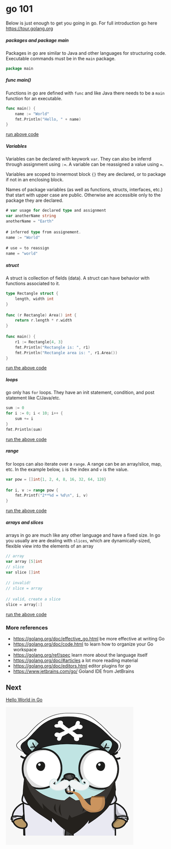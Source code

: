 # go 101

Below is just enough to get you going in go. For full introduction go here <https://tour.golang.org>

##### packages and package main
Packages in go are similar to Java and other languages for structuring code.
Executable commands must be in the `main` package.

```go
package main
```

##### func main()
Functions in go are defined with `func` and like Java there needs to be a `main` function for an
executable.

```go
func main() {
	name := "World"
	fmt.Println("Hello, " + name)
}
```
[run above code](https://play.golang.org/p/4SRGpQ_Z9Uv)

##### Variables
Variables can be declared with keywork `var`. They can also be inferrd through assignment using `:=`. A variable
can be reassigned a value using `=`.

Variables are scoped to innermost block `{}` they are declared, or to package if not in an enclosing block.

Names of package variables (as well as functions, structs, interfaces, etc.) that start with upper case are public. Otherwise are accessible only to the package they are declared.

```go
# var usage for declared type and assignment
var anotherName string
anotherName = "Earth"

# inferred type from assignement.
name := "World"

# use = to reassign
name = "world"
```


##### struct
A struct is collection of fields (data). A struct can have behavior with functions associated to it.

```go
type Rectangle struct {
    length, width int
}

func (r Rectangle) Area() int {
    return r.length * r.width
}

func main() {
    r1 := Rectangle{4, 3}
    fmt.Println("Rectangle is: ", r1)
    fmt.Println("Rectangle area is: ", r1.Area())
}
``` 
[run the above code](https://play.golang.org/p/g4Fs5OLa_ky)


##### loops
go only has `for` loops. They have an init statement, condition, and post statement like C/Java/etc. 
```go
sum := 0
for i := 0; i < 10; i++ {
    sum += i
}
fmt.Println(sum)
```
[run the above code](https://play.golang.org/p/Yh8jRtIdbuT)


##### range
for loops can also iterate over a `range`. A range can be an array/slice, map, etc. In the example below,
`i` is the index and `v` is the value.
```go
var pow = []int{1, 2, 4, 8, 16, 32, 64, 128}

for i, v := range pow {
    fmt.Printf("2**%d = %d\n", i, v)
}
```
[run the above code](https://play.golang.org/p/H8I7Ok3kHMC)


##### arrays and slices
arrays in go are much like any other language and have a fixed size. In go you usually are
are dealing with `slices`, which are dynamically-sized, flexible view into the elements of an array

```go
// array
var array [5]int
// slice
var slice []int

// invalid!
// slice = array

// valid, create a slice
slice = array[:]
```
[run the above code](https://play.golang.org/p/3zibGSuL8tY)

### More references

- <https://golang.org/doc/effective_go.html> be more effective at writing Go
- <https://golang.org/doc/code.html> to learn how to organize your Go workspace
- <https://golang.org/ref/spec> learn more about the language itself
- <https://golang.org/doc/#articles> a lot more reading material
- <https://golang.org/doc/editors.html> editor plugins for go
- <https://www.jetbrains.com/go/> Goland IDE from JetBrains

## Next

[Hello World in Go](go-hello-world.md)

![pirate gopher](images/pirate-gopher.png)